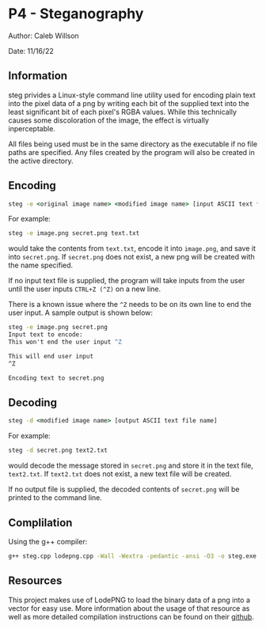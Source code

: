 # P4 - Steganography
Author: Caleb Willson

Date: 11/16/22
## Information

steg privides a Linux-style command line utility used for encoding plain text into the pixel data of a png by writing each bit of the supplied text into the least significant bit of each pixel's RGBA values. While this technically causes some discoloration of the image, the effect is virtually inperceptable.

All files being used must be in the same directory as the executable if no file paths are specified. Any files created by the program will also be created in the active directory.
## Encoding

```cmd
steg -e <original image name> <modified image name> [input ASCII text file name]
```

For example:
```cmd
steg -e image.png secret.png text.txt
```
would take the contents from `text.txt`, encode it into `image.png`, and save it into `secret.png`. If `secret.png` does not exist, a new png will be created with the name specified.

If no input text file is supplied, the program will take inputs from the user until the user inputs `CTRL+Z (^Z)` on a new line.

There is a known issue where the `^Z` needs to be on its own line to end the user input. A sample output is shown below:
```cmd
steg -e image.png secret.png
Input text to encode:
This won't end the user input ^Z

This will end user input
^Z

Encoding text to secret.png
```

## Decoding

```cmd
steg -d <modified image name> [output ASCII text file name]
```

For example:
```cmd
steg -d secret.png text2.txt
```
would decode the message stored in `secret.png` and store it in the text file, `text2.txt`. If `text2.txt` does not exist, a new text file will be created.

If no output file is supplied, the decoded contents of `secret.png` will be printed to the command line.

## Complilation
Using the g++ compiler:
```cmd
g++ steg.cpp lodepng.cpp -Wall -Wextra -pedantic -ansi -O3 -o steg.exe
```

## Resources
This project makes use of LodePNG to load the binary data of a png into a vector for easy use. More information about the usage of that resource as well as more detailed compilation instructions can be found on their [github](https://github.com/lvandeve/lodepng).